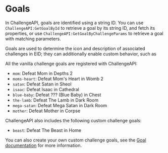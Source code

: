 # Goals

In ChallengeAPI, goals are identified using a string ID. You can use `ChallengeAPI:GetGoalById` to retrieve a goal by its string ID, and fetch its properties, or use `ChallengeAPI:GetGoalByChallengeParams` to retrieve a goal with matching parameters.

Goals are used to determine the icon and description of associated challenges in EID; they can additionally enable custom behavior, such as 

All the vanilla challenge goals are registered with ChallengeAPI:

- `mom`: Defeat Mom in Depths 2
- `moms-heart`: Defeat Mom's Heart in Womb 2
- `satan`: Defeat Satan in Sheol
- `isaac`: Defeat Isaac in Cathedral
- `blue-baby`: Defeat ??? (Blue Baby) in Chest
- `the-lamb`: Defeat The Lamb in Dark Room
- `mega-satan`: Defeat Mega Satan in Dark Room
- `mother`: Defeat Mother in Corpse

ChallengeAPI also includes the following custom challenge goals:

- `beast`: Defeat The Beast in Home

You can also create your own custom challenge goals, see the [Goal documentation](api.md#ChallengeAPI.Goal) for more information.